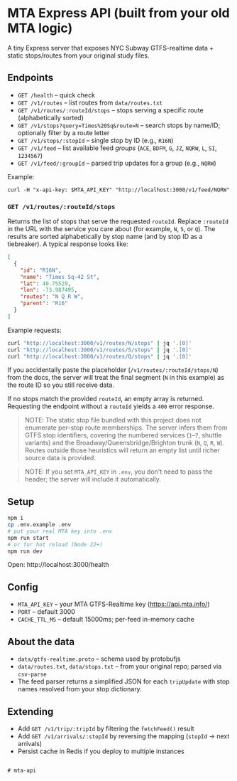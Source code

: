 # MTA Express API (built from your old MTA logic)

A tiny Express server that exposes NYC Subway GTFS-realtime data + static stops/routes from your original study files.

## Endpoints

- `GET /health` – quick check
- `GET /v1/routes` – list routes from `data/routes.txt`
- `GET /v1/routes/:routeId/stops` – stops serving a specific route (alphabetically sorted)
- `GET /v1/stops?query=Times%20Sq&route=N` – search stops by name/ID; optionally filter by a route letter
- `GET /v1/stops/:stopId` – single stop by ID (e.g., `R16N`)
- `GET /v1/feed` – list available feed *groups* (`ACE`, `BDFM`, `G`, `JZ`, `NQRW`, `L`, `SI`, `1234567`)
- `GET /v1/feed/:groupId` – parsed trip updates for a group (e.g., `NQRW`)

Example:
```
curl -H "x-api-key: $MTA_API_KEY" "http://localhost:3000/v1/feed/NQRW"
```

### `GET /v1/routes/:routeId/stops`

Returns the list of stops that serve the requested `routeId`. Replace `:routeId` in the URL with the service you care about (for example, `N`, `5`, or `Q`). The results are sorted alphabetically by stop name (and by stop ID as a tiebreaker). A typical response looks like:

```json
[
  {
    "id": "R16N",
    "name": "Times Sq-42 St",
    "lat": 40.75529,
    "lon": -73.987495,
    "routes": "N Q R W",
    "parent": "R16"
  }
]
```

Example requests:

```bash
curl "http://localhost:3000/v1/routes/N/stops" | jq '.[0]'
curl "http://localhost:3000/v1/routes/5/stops" | jq '.[0]'
curl "http://localhost:3000/v1/routes/Q/stops" | jq '.[0]'
```

If you accidentally paste the placeholder (`/v1/routes/:routeId/stops/N`) from the docs, the server will treat the final segment (`N` in this example) as the route ID so you still receive data.

If no stops match the provided `routeId`, an empty array is returned. Requesting the endpoint without a `routeId` yields a `400` error response.

> NOTE: The static stop file bundled with this project does not enumerate per-stop route memberships. The server infers them from GTFS stop identifiers, covering the numbered services (`1`–`7`, shuttle variants) and the Broadway/Queensbridge/Brighton trunk (`N`, `Q`, `R`, `W`). Routes outside those heuristics will return an empty list until richer source data is provided.

> NOTE: If you set `MTA_API_KEY` in `.env`, you don't need to pass the header; the server will include it automatically.

## Setup

```bash
npm i
cp .env.example .env
# put your real MTA key into .env
npm run start
# or for hot reload (Node 22+)
npm run dev
```

Open: http://localhost:3000/health

## Config

- `MTA_API_KEY` – your MTA GTFS-Realtime key (https://api.mta.info/)
- `PORT` – default 3000
- `CACHE_TTL_MS` – default 15000ms; per-feed in-memory cache

## About the data

- `data/gtfs-realtime.proto` – schema used by protobufjs
- `data/routes.txt`, `data/stops.txt` – from your original repo; parsed via `csv-parse`
- The feed parser returns a simplified JSON for each `tripUpdate` with stop names resolved from your stop dictionary.

## Extending

- Add `GET /v1/trip/:tripId` by filtering the `fetchFeed()` result
- Add `GET /v1/arrivals/:stopId` by reversing the mapping (`stopId` -> next arrivals)
- Persist cache in Redis if you deploy to multiple instances
```

# mta-api
